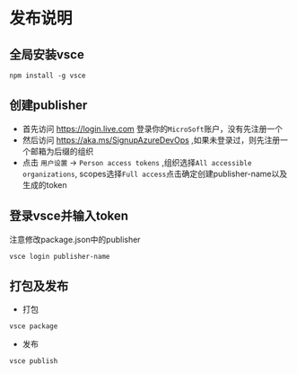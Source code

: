 # 发布说明

## 全局安装vsce

```
npm install -g vsce
```

## 创建publisher

* 首先访问 https://login.live.com 登录你的`MicroSoft`账户，没有先注册一个
* 然后访问 https://aka.ms/SignupAzureDevOps ,如果未登录过，则先注册一个邮箱为后缀的组织
* 点击 `用户设置` -> `Person access tokens` ,组织选择`All accessible organizations`, scopes选择`Full access`点击确定创建publisher-name以及生成的token

## 登录vsce并输入token
注意修改package.json中的publisher

```
vsce login publisher-name
```

## 打包及发布

* 打包

```
vsce package
```
* 发布

```
vsce publish
```


